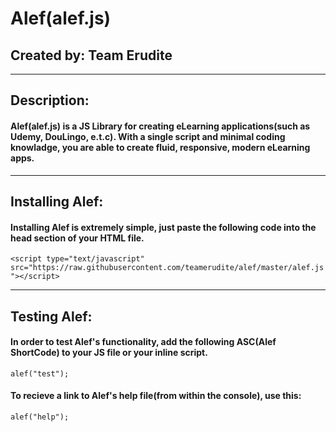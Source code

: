 # Alef(alef.js)

## Created by: Team Erudite

---

## Description:

#### Alef(alef.js) is a JS Library for creating eLearning applications(such as Udemy, DouLingo, e.t.c). With a single script and minimal coding knowladge, you are able to create fluid, responsive, modern eLearning apps.

---

## Installing Alef:

#### Installing Alef is extremely simple, just paste the following code into the head section of your HTML file.

```<script type="text/javascript" src="https://raw.githubusercontent.com/teamerudite/alef/master/alef.js"></script>```

---

## Testing Alef:

#### In order to test Alef's functionality, add the following ASC(Alef ShortCode) to your JS file or your inline script.

```alef("test");```

#### To recieve a link to Alef's help file(from within the console), use this:

```alef("help");```
